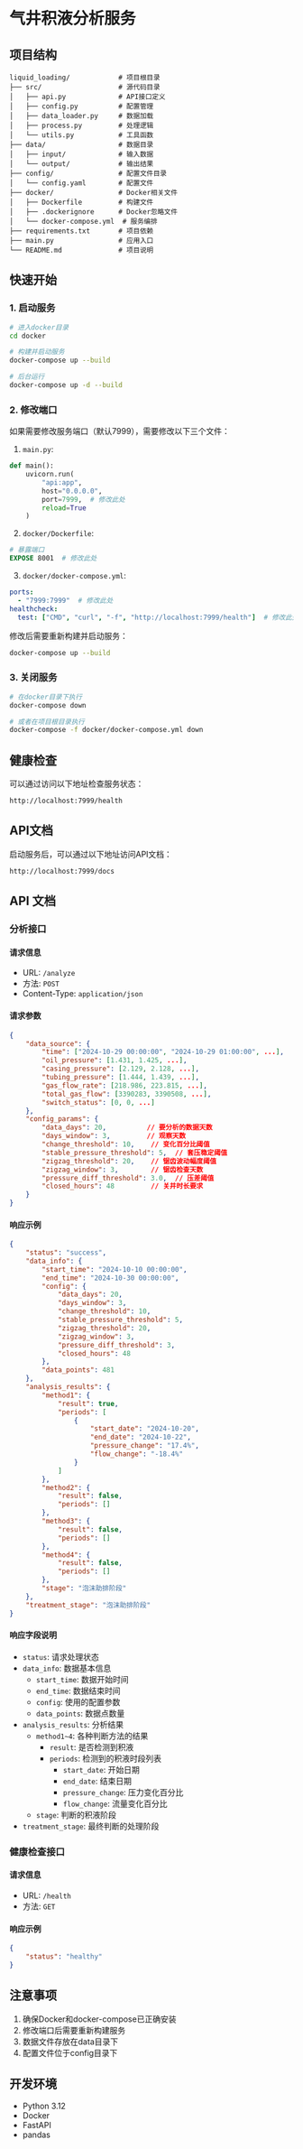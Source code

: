 # 气井积液分析服务

## 项目结构 
```
liquid_loading/            # 项目根目录
├── src/                   # 源代码目录
│   ├── api.py             # API接口定义
│   ├── config.py          # 配置管理
│   ├── data_loader.py     # 数据加载
│   ├── process.py         # 处理逻辑
│   └── utils.py           # 工具函数
├── data/                  # 数据目录
│   ├── input/             # 输入数据
│   └── output/            # 输出结果
├── config/                # 配置文件目录
│   └── config.yaml        # 配置文件
├── docker/                # Docker相关文件
│   ├── Dockerfile         # 构建文件
│   ├── .dockerignore      # Docker忽略文件
│   └── docker-compose.yml  # 服务编排
├── requirements.txt       # 项目依赖
├── main.py                # 应用入口
└── README.md              # 项目说明
```

## 快速开始

### 1. 启动服务
```bash
# 进入docker目录
cd docker

# 构建并启动服务
docker-compose up --build

# 后台运行
docker-compose up -d --build
```

### 2. 修改端口
如果需要修改服务端口（默认7999），需要修改以下三个文件：

1. `main.py`:
```python
def main():
    uvicorn.run(
        "api:app", 
        host="0.0.0.0",
        port=7999,  # 修改此处
        reload=True
    )
```

2. `docker/Dockerfile`:
```dockerfile
# 暴露端口
EXPOSE 8001  # 修改此处
```

3. `docker/docker-compose.yml`:
```yaml
ports:
  - "7999:7999"  # 修改此处
healthcheck:
  test: ["CMD", "curl", "-f", "http://localhost:7999/health"]  # 修改此处
```

修改后需要重新构建并启动服务：
```bash
docker-compose up --build
```

### 3. 关闭服务

```bash
# 在docker目录下执行
docker-compose down

# 或者在项目根目录执行
docker-compose -f docker/docker-compose.yml down
```

## 健康检查
可以通过访问以下地址检查服务状态：
```
http://localhost:7999/health
```

## API文档
启动服务后，可以通过以下地址访问API文档：
```
http://localhost:7999/docs
```

## API 文档

### 分析接口

#### 请求信息
- URL: `/analyze`
- 方法: `POST`
- Content-Type: `application/json`

#### 请求参数
```json
{
    "data_source": {
        "time": ["2024-10-29 00:00:00", "2024-10-29 01:00:00", ...],
        "oil_pressure": [1.431, 1.425, ...],
        "casing_pressure": [2.129, 2.128, ...],
        "tubing_pressure": [1.444, 1.439, ...],
        "gas_flow_rate": [218.986, 223.815, ...],
        "total_gas_flow": [3390283, 3390508, ...],
        "switch_status": [0, 0, ...]
    },
    "config_params": {
        "data_days": 20,          // 要分析的数据天数
        "days_window": 3,         // 观察天数
        "change_threshold": 10,    // 变化百分比阈值
        "stable_pressure_threshold": 5,  // 套压稳定阈值
        "zigzag_threshold": 20,    // 锯齿波动幅度阈值
        "zigzag_window": 3,        // 锯齿检查天数
        "pressure_diff_threshold": 3.0,  // 压差阈值
        "closed_hours": 48         // 关井时长要求
    }
}
```

#### 响应示例
```json
{
    "status": "success",
    "data_info": {
        "start_time": "2024-10-10 00:00:00",
        "end_time": "2024-10-30 00:00:00",
        "config": {
            "data_days": 20,
            "days_window": 3,
            "change_threshold": 10,
            "stable_pressure_threshold": 5,
            "zigzag_threshold": 20,
            "zigzag_window": 3,
            "pressure_diff_threshold": 3,
            "closed_hours": 48
        },
        "data_points": 481
    },
    "analysis_results": {
        "method1": {
            "result": true,
            "periods": [
                {
                    "start_date": "2024-10-20",
                    "end_date": "2024-10-22",
                    "pressure_change": "17.4%",
                    "flow_change": "-18.4%"
                }
            ]
        },
        "method2": {
            "result": false,
            "periods": []
        },
        "method3": {
            "result": false,
            "periods": []
        },
        "method4": {
            "result": false,
            "periods": []
        },
        "stage": "泡沫助排阶段"
    },
    "treatment_stage": "泡沫助排阶段"
}
```

#### 响应字段说明
- `status`: 请求处理状态
- `data_info`: 数据基本信息
  - `start_time`: 数据开始时间
  - `end_time`: 数据结束时间
  - `config`: 使用的配置参数
  - `data_points`: 数据点数量
- `analysis_results`: 分析结果
  - `method1~4`: 各种判断方法的结果
    - `result`: 是否检测到积液
    - `periods`: 检测到的积液时段列表
      - `start_date`: 开始日期
      - `end_date`: 结束日期
      - `pressure_change`: 压力变化百分比
      - `flow_change`: 流量变化百分比
  - `stage`: 判断的积液阶段
- `treatment_stage`: 最终判断的处理阶段

### 健康检查接口

#### 请求信息
- URL: `/health`
- 方法: `GET`

#### 响应示例
```json
{
    "status": "healthy"
}
```

## 注意事项
1. 确保Docker和docker-compose已正确安装
2. 修改端口后需要重新构建服务
3. 数据文件存放在data目录下
4. 配置文件位于config目录下

## 开发环境
- Python 3.12
- Docker
- FastAPI
- pandas

